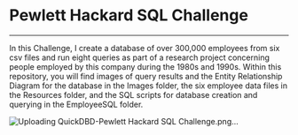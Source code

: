 # Pewlett Hackard SQL Challenge
----
In this Challenge, I create a database of over 300,000 employees from six csv files and run eight queries as part of a research project concerning people employed by this company during the 1980s and 1990s.  Within this repository, you will find images of query results and the Entity Relationship Diagram for the database in the Images folder, the six employee data files in the Resources folder, and the SQL scripts for database creation and querying in the EmployeeSQL folder. 

![Uploading QuickDBD-Pewlett Hackard SQL Challenge.png…]()
